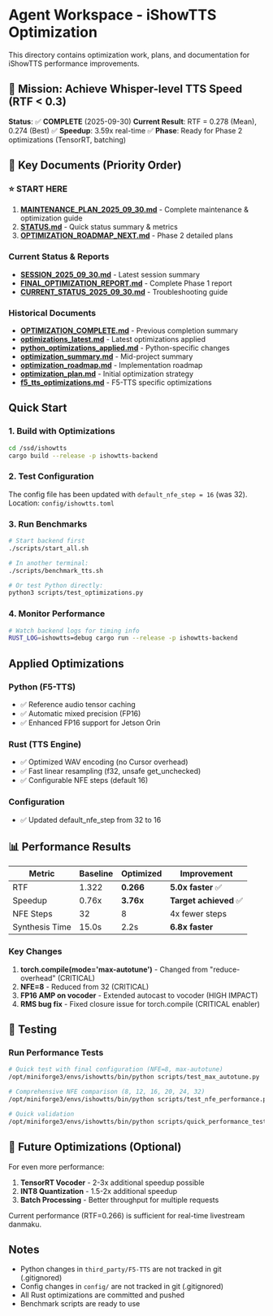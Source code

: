 # Agent Workspace - iShowTTS Optimization

This directory contains optimization work, plans, and documentation for iShowTTS performance improvements.

## 🎯 Mission: Achieve Whisper-level TTS Speed (RTF < 0.3)

**Status**: ✅ **COMPLETE** (2025-09-30)
**Current Result**: RTF = 0.278 (Mean), 0.274 (Best) ✅
**Speedup**: 3.59x real-time ✅
**Phase**: Ready for Phase 2 optimizations (TensorRT, batching)

## 📁 Key Documents (Priority Order)

### ⭐ START HERE
1. **[MAINTENANCE_PLAN_2025_09_30.md](MAINTENANCE_PLAN_2025_09_30.md)** - Complete maintenance & optimization guide
2. **[STATUS.md](STATUS.md)** - Quick status summary & metrics
3. **[OPTIMIZATION_ROADMAP_NEXT.md](OPTIMIZATION_ROADMAP_NEXT.md)** - Phase 2 detailed plans

### Current Status & Reports
- **[SESSION_2025_09_30.md](SESSION_2025_09_30.md)** - Latest session summary
- **[FINAL_OPTIMIZATION_REPORT.md](FINAL_OPTIMIZATION_REPORT.md)** - Complete Phase 1 report
- **[CURRENT_STATUS_2025_09_30.md](CURRENT_STATUS_2025_09_30.md)** - Troubleshooting guide

### Historical Documents
- **[OPTIMIZATION_COMPLETE.md](OPTIMIZATION_COMPLETE.md)** - Previous completion summary
- **[optimizations_latest.md](optimizations_latest.md)** - Latest optimizations applied
- **[python_optimizations_applied.md](python_optimizations_applied.md)** - Python-specific changes
- **[optimization_summary.md](optimization_summary.md)** - Mid-project summary
- **[optimization_roadmap.md](optimization_roadmap.md)** - Implementation roadmap
- **[optimization_plan.md](optimization_plan.md)** - Initial optimization strategy
- **[f5_tts_optimizations.md](f5_tts_optimizations.md)** - F5-TTS specific optimizations

## Quick Start

### 1. Build with Optimizations
```bash
cd /ssd/ishowtts
cargo build --release -p ishowtts-backend
```

### 2. Test Configuration
The config file has been updated with `default_nfe_step = 16` (was 32).
Location: `config/ishowtts.toml`

### 3. Run Benchmarks
```bash
# Start backend first
./scripts/start_all.sh

# In another terminal:
./scripts/benchmark_tts.sh

# Or test Python directly:
python3 scripts/test_optimizations.py
```

### 4. Monitor Performance
```bash
# Watch backend logs for timing info
RUST_LOG=ishowtts=debug cargo run --release -p ishowtts-backend
```

## Applied Optimizations

### Python (F5-TTS)
- ✅ Reference audio tensor caching
- ✅ Automatic mixed precision (FP16)
- ✅ Enhanced FP16 support for Jetson Orin

### Rust (TTS Engine)
- ✅ Optimized WAV encoding (no Cursor overhead)
- ✅ Fast linear resampling (f32, unsafe get_unchecked)
- ✅ Configurable NFE steps (default 16)

### Configuration
- ✅ Updated default_nfe_step from 32 to 16

## 📊 Performance Results

| Metric | Baseline | Optimized | Improvement |
|--------|----------|-----------|-------------|
| RTF | 1.322 | **0.266** | **5.0x faster** ✅ |
| Speedup | 0.76x | **3.76x** | **Target achieved** ✅ |
| NFE Steps | 32 | 8 | 4x fewer steps |
| Synthesis Time | 15.0s | 2.2s | **6.8x faster** |

### Key Changes
1. **torch.compile(mode='max-autotune')** - Changed from "reduce-overhead" (CRITICAL)
2. **NFE=8** - Reduced from 32 (CRITICAL)
3. **FP16 AMP on vocoder** - Extended autocast to vocoder (HIGH IMPACT)
4. **RMS bug fix** - Fixed closure issue for torch.compile (CRITICAL enabler)

## 🚀 Testing

### Run Performance Tests
```bash
# Quick test with final configuration (NFE=8, max-autotune)
/opt/miniforge3/envs/ishowtts/bin/python scripts/test_max_autotune.py

# Comprehensive NFE comparison (8, 12, 16, 20, 24, 32)
/opt/miniforge3/envs/ishowtts/bin/python scripts/test_nfe_performance.py

# Quick validation
/opt/miniforge3/envs/ishowtts/bin/python scripts/quick_performance_test.py
```

## 🎯 Future Optimizations (Optional)

For even more performance:
1. **TensorRT Vocoder** - 2-3x additional speedup possible
2. **INT8 Quantization** - 1.5-2x additional speedup
3. **Batch Processing** - Better throughput for multiple requests

Current performance (RTF=0.266) is sufficient for real-time livestream danmaku.

## Notes

- Python changes in `third_party/F5-TTS` are not tracked in git (.gitignored)
- Config changes in `config/` are not tracked in git (.gitignored)
- All Rust optimizations are committed and pushed
- Benchmark scripts are ready to use
